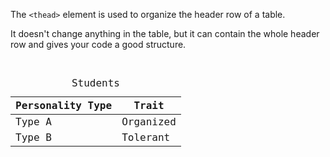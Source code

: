 The `<thead>` element is used to
organize the header row of a table.

It doesn't change anything in
the table, but it can contain the whole header
row and gives your code a good structure.

<codeblock language="html" type="lesson">
<code>
<table>
  <caption>Students</caption>
  <thead>
    <tr>
      <th>Personality Type</th>
      <th>Trait</th>
    </tr>
  </thead>
  <tr>
    <td>Type A</td>
    <td>Organized</td>
  </tr>
  <tr>
    <td>Type B</td>
    <td>Tolerant</td>
  </tr>
</table>
</code>
</codeblock>